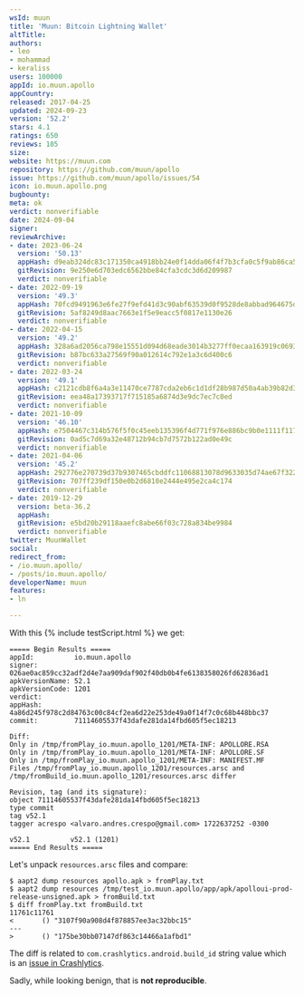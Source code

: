 ```yaml
---
wsId: muun
title: 'Muun: Bitcoin Lightning Wallet'
altTitle: 
authors:
- leo
- mohammad
- keraliss
users: 100000
appId: io.muun.apollo
appCountry: 
released: 2017-04-25
updated: 2024-09-23
version: '52.2'
stars: 4.1
ratings: 650
reviews: 185
size: 
website: https://muun.com
repository: https://github.com/muun/apollo
issue: https://github.com/muun/apollo/issues/54
icon: io.muun.apollo.png
bugbounty: 
meta: ok
verdict: nonverifiable
date: 2024-09-04
signer: 
reviewArchive:
- date: 2023-06-24
  version: '50.13'
  appHash: d9eab324dc83c171350ca4918bb24e0f14dda06f4f7b3cfa0c5f9ab86ca5ea60
  gitRevision: 9e250e6d703edc6562bbe84cfa3cdc3d6d209987
  verdict: nonverifiable
- date: 2022-09-19
  version: '49.3'
  appHash: 70fcd9491963e6fe27f9efd41d3c90abf63539d0f9528de8abbad964675de723
  gitRevision: 5af8249d8aac7663e1f5e9eacc5f0817e1130e26
  verdict: nonverifiable
- date: 2022-04-15
  version: '49.2'
  appHash: 328a6ad2056ca798e15551d094d68eade3014b3277ff0ecaa163919c069341ad
  gitRevision: b87bc633a27569f90a012614c792e1a3c6d400c6
  verdict: nonverifiable
- date: 2022-03-24
  version: '49.1'
  appHash: c2121cdb8f6a4a3e11470ce7787cda2eb6c1d1df28b987d50a4ab39b82d3c3ae
  gitRevision: eea48a17393717f715185a6874d3e9dc7ec7c0ed
  verdict: nonverifiable
- date: 2021-10-09
  version: '46.10'
  appHash: e7504467c314b576f5f0c45eeb135396f4d771f976e886bc9b0e1111f1172ff8
  gitRevision: 0ad5c7d69a32e48712b94cb7d7572b122ad0e49c
  verdict: nonverifiable
- date: 2021-04-06
  version: '45.2'
  appHash: 292776e270739d37b9307465cbddfc11068813078d9633035d74ae67f322a3b2
  gitRevision: 707ff239df150e0b2d6810e2444e495e2ca4c174
  verdict: nonverifiable
- date: 2019-12-29
  version: beta-36.2
  appHash: 
  gitRevision: e5bd20b29118aaefc8abe66f03c728a834be9984
  verdict: nonverifiable
twitter: MuunWallet
social: 
redirect_from:
- /io.muun.apollo/
- /posts/io.muun.apollo/
developerName: muun
features:
- ln

---
```


With this {% include testScript.html %} we get:

```
===== Begin Results =====
appId:          io.muun.apollo
signer:         026ae0ac859cc32adf2d4e7aa909daf902f40db0b4fe6138358026fd62836ad1
apkVersionName: 52.1
apkVersionCode: 1201
verdict:        
appHash:        4a86d245f978c2d84763c00c84cf2ea6d22e253de49a0f14f7c0c68b448bbc37
commit:         71114605537f43dafe281da14fbd605f5ec18213

Diff:
Only in /tmp/fromPlay_io.muun.apollo_1201/META-INF: APOLLORE.RSA
Only in /tmp/fromPlay_io.muun.apollo_1201/META-INF: APOLLORE.SF
Only in /tmp/fromPlay_io.muun.apollo_1201/META-INF: MANIFEST.MF
Files /tmp/fromPlay_io.muun.apollo_1201/resources.arsc and /tmp/fromBuild_io.muun.apollo_1201/resources.arsc differ

Revision, tag (and its signature):
object 71114605537f43dafe281da14fbd605f5ec18213
type commit
tag v52.1
tagger acrespo <alvaro.andres.crespo@gmail.com> 1722637252 -0300

v52.1          v52.1 (1201)
===== End Results =====
```

Let's unpack `resources.arsc` files and compare:

```
$ aapt2 dump resources apollo.apk > fromPlay.txt
$ aapt2 dump resources /tmp/test_io.muun.apollo/app/apk/apolloui-prod-release-unsigned.apk > fromBuild.txt
$ diff fromPlay.txt fromBuild.txt
11761c11761
<       () "3107f90a908d4f878857ee3ac32bbc15"
---
>       () "175be30bb07147df863c14466a1afbd1"

```

The diff is related to `com.crashlytics.android.build_id` string value which is an
[issue in Crashlytics](https://github.com/firebase/firebase-android-sdk/issues/3677).

Sadly, while looking benign, that is **not reproducible**.
